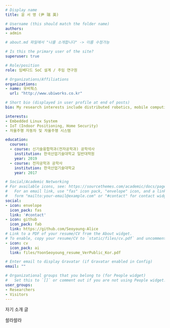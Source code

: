 ```yaml
---
# Display name
title: 윤 서 영 (尹 瑞 英)

# Username (this should match the folder name)
authors:
- admin

# about.md 파일에서 "나를 소개합니다" -> 이름 수정가능

# Is this the primary user of the site?
superuser: true

# Role/position
role: 임베디드 SoC 설계 / 주임 연구원

# Organizations/Affiliations
organizations:
- name: 유비웍스
  url: "http://www.ubiworks.co.kr"

# Short bio (displayed in user profile at end of posts)
bio: My research interests include distributed robotics, mobile computing and programmable matter.

interests:
- Embedded Linux System
- IoT (Indoor Positioning, Home Security)
- 자율주행 자동차 및 자율주행 시스템

education:
  courses:
  - course: 신기술융합학과(전자공학과) 공학석사
    institution: 한국산업기술대학교 일반대학원
    year: 2019
  - course: 전자공학과 공학사
    institution: 한국산업기술대학교
    year: 2017

# Social/Academic Networking
# For available icons, see: https://sourcethemes.com/academic/docs/page-builder/#icons
#   For an email link, use "fas" icon pack, "envelope" icon, and a link in the
#   form "mailto:your-email@example.com" or "#contact" for contact widget.
social:
- icon: envelope
  icon_pack: fas
  link: '#contact'
- icon: github
  icon_pack: fab
  link: https://github.com/Seoyoung-Alice
# Link to a PDF of your resume/CV from the About widget.
# To enable, copy your resume/CV to `static/files/cv.pdf` and uncomment the lines below.
- icon: cv
  icon_pack: ai
  link: files/YoonSeoyoung_resume_VerPublic_Kor.pdf

# Enter email to display Gravatar (if Gravatar enabled in Config)
email: ""

# Organizational groups that you belong to (for People widget)
#   Set this to `[]` or comment out if you are not using People widget.
user_groups:
- Researchers
- Visitors
---
```


자기 소개 글

솰라솰라
